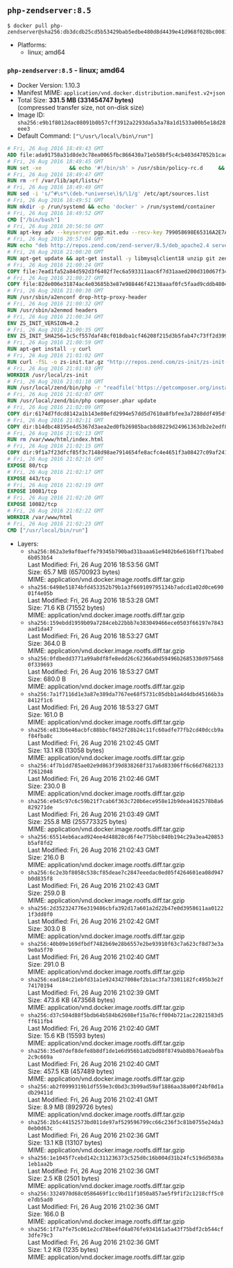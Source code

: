 ## `php-zendserver:8.5`

```console
$ docker pull php-zendserver@sha256:db3dcdb25cd5b53429bab5edbe480d8d4439e41d968f028bc00813ba7a3d9dd4
```

-	Platforms:
	-	linux; amd64

### `php-zendserver:8.5` - linux; amd64

-	Docker Version: 1.10.3
-	Manifest MIME: `application/vnd.docker.distribution.manifest.v2+json`
-	Total Size: **331.5 MB (331454747 bytes)**  
	(compressed transfer size, not on-disk size)
-	Image ID: `sha256:e9b1f8012dac08091b0b57cff3912a2293da5a3a78a1d1533a00b5e18d28eee3`
-	Default Command: `["\/usr\/local\/bin\/run"]`

```dockerfile
# Fri, 26 Aug 2016 18:49:43 GMT
ADD file:ada91758a31d8de3c78ea0065fbc866430a71eb58bf5c4cb403d47052b1cade0 in /
# Fri, 26 Aug 2016 18:49:45 GMT
RUN set -xe 		&& echo '#!/bin/sh' > /usr/sbin/policy-rc.d 	&& echo 'exit 101' >> /usr/sbin/policy-rc.d 	&& chmod +x /usr/sbin/policy-rc.d 		&& dpkg-divert --local --rename --add /sbin/initctl 	&& cp -a /usr/sbin/policy-rc.d /sbin/initctl 	&& sed -i 's/^exit.*/exit 0/' /sbin/initctl 		&& echo 'force-unsafe-io' > /etc/dpkg/dpkg.cfg.d/docker-apt-speedup 		&& echo 'DPkg::Post-Invoke { "rm -f /var/cache/apt/archives/*.deb /var/cache/apt/archives/partial/*.deb /var/cache/apt/*.bin || true"; };' > /etc/apt/apt.conf.d/docker-clean 	&& echo 'APT::Update::Post-Invoke { "rm -f /var/cache/apt/archives/*.deb /var/cache/apt/archives/partial/*.deb /var/cache/apt/*.bin || true"; };' >> /etc/apt/apt.conf.d/docker-clean 	&& echo 'Dir::Cache::pkgcache ""; Dir::Cache::srcpkgcache "";' >> /etc/apt/apt.conf.d/docker-clean 		&& echo 'Acquire::Languages "none";' > /etc/apt/apt.conf.d/docker-no-languages 		&& echo 'Acquire::GzipIndexes "true"; Acquire::CompressionTypes::Order:: "gz";' > /etc/apt/apt.conf.d/docker-gzip-indexes 		&& echo 'Apt::AutoRemove::SuggestsImportant "false";' > /etc/apt/apt.conf.d/docker-autoremove-suggests
# Fri, 26 Aug 2016 18:49:47 GMT
RUN rm -rf /var/lib/apt/lists/*
# Fri, 26 Aug 2016 18:49:49 GMT
RUN sed -i 's/^#\s*\(deb.*universe\)$/\1/g' /etc/apt/sources.list
# Fri, 26 Aug 2016 18:49:51 GMT
RUN mkdir -p /run/systemd && echo 'docker' > /run/systemd/container
# Fri, 26 Aug 2016 18:49:52 GMT
CMD ["/bin/bash"]
# Fri, 26 Aug 2016 20:56:56 GMT
RUN apt-key adv --keyserver pgp.mit.edu --recv-key 799058698E65316A2E7A4FF42EAE1437F7D2C623
# Fri, 26 Aug 2016 20:57:04 GMT
RUN echo "deb http://repos.zend.com/zend-server/8.5/deb_apache2.4 server non-free" >> /etc/apt/sources.list.d/zend-server.list
# Fri, 26 Aug 2016 21:00:20 GMT
RUN apt-get update && apt-get install -y libmysqlclient18 unzip git zend-server-php-5.6 && /usr/local/zend/bin/zendctl.sh stop
# Fri, 26 Aug 2016 21:00:24 GMT
COPY file:7ead1fa52a84d592d3f6402f7ec6a593311aac6f7d31aaed200d310d67f34d54 in /etc/
# Fri, 26 Aug 2016 21:00:27 GMT
COPY file:82de006e31874ac4e03685b3e87e988446f42138aaaf0fc5faad9cddb48040ba in /etc/apache2/conf-available
# Fri, 26 Aug 2016 21:00:30 GMT
RUN /usr/sbin/a2enconf drop-http-proxy-header
# Fri, 26 Aug 2016 21:00:32 GMT
RUN /usr/sbin/a2enmod headers
# Fri, 26 Aug 2016 21:00:34 GMT
ENV ZS_INIT_VERSION=0.2
# Fri, 26 Aug 2016 21:00:35 GMT
ENV ZS_INIT_SHA256=1c5cf557daf48cf018dba1cf46208f215d3b5fab47c73ff2d39988581ebd6932
# Fri, 26 Aug 2016 21:00:59 GMT
RUN apt-get install -y curl
# Fri, 26 Aug 2016 21:01:02 GMT
RUN curl -fSL -o zs-init.tar.gz "http://repos.zend.com/zs-init/zs-init-docker-${ZS_INIT_VERSION}.tar.gz"     && echo "${ZS_INIT_SHA256} *zs-init.tar.gz" | sha256sum -c -     && mkdir /usr/local/zs-init     && tar xzf zs-init.tar.gz --strip-components=1 -C /usr/local/zs-init     && rm zs-init.tar.gz
# Fri, 26 Aug 2016 21:01:03 GMT
WORKDIR /usr/local/zs-init
# Fri, 26 Aug 2016 21:01:10 GMT
RUN /usr/local/zend/bin/php -r "readfile('https://getcomposer.org/installer');" | /usr/local/zend/bin/php
# Fri, 26 Aug 2016 21:02:07 GMT
RUN /usr/local/zend/bin/php composer.phar update
# Fri, 26 Aug 2016 21:02:09 GMT
COPY dir:6174d7fdcd8142a1b143e80efd2994e57dd5d7610a8fbfee3a7288ddf495dfdf in /usr/local/bin
# Fri, 26 Aug 2016 21:02:11 GMT
COPY dir:b14dbc48195e4d5367d3aea2ed0fb26985bacb8d8229d24961363db2e2edf8f0 in /usr/local/zend/var/plugins/
# Fri, 26 Aug 2016 21:02:13 GMT
RUN rm /var/www/html/index.html
# Fri, 26 Aug 2016 21:02:15 GMT
COPY dir:9f1a7f23dfcf85f3c7148d98ae7914654fe8acfc4e4651f3a08427c09af24198 in /var/www/html
# Fri, 26 Aug 2016 21:02:16 GMT
EXPOSE 80/tcp
# Fri, 26 Aug 2016 21:02:17 GMT
EXPOSE 443/tcp
# Fri, 26 Aug 2016 21:02:19 GMT
EXPOSE 10081/tcp
# Fri, 26 Aug 2016 21:02:20 GMT
EXPOSE 10082/tcp
# Fri, 26 Aug 2016 21:02:22 GMT
WORKDIR /var/www/html
# Fri, 26 Aug 2016 21:02:23 GMT
CMD ["/usr/local/bin/run"]
```

-	Layers:
	-	`sha256:862a3e9af0aeffe79345b790bad31baaa61e9402b6e616bff17babed6b053b54`  
		Last Modified: Fri, 26 Aug 2016 18:53:56 GMT  
		Size: 65.7 MB (65700923 bytes)  
		MIME: application/vnd.docker.image.rootfs.diff.tar.gzip
	-	`sha256:6498e51874bfd453352b79b1a3f669109795134b7adcd1a02d0ce69001f4e05b`  
		Last Modified: Fri, 26 Aug 2016 18:53:28 GMT  
		Size: 71.6 KB (71552 bytes)  
		MIME: application/vnd.docker.image.rootfs.diff.tar.gzip
	-	`sha256:159ebdd1959b09a7284ceb22bbb7e383049466ece0503f66197e7843aad1da47`  
		Last Modified: Fri, 26 Aug 2016 18:53:27 GMT  
		Size: 364.0 B  
		MIME: application/vnd.docker.image.rootfs.diff.tar.gzip
	-	`sha256:0fdbedd3771a99a8df8fe8edd26c62366a0d59496b2685330d9754680f339693`  
		Last Modified: Fri, 26 Aug 2016 18:53:27 GMT  
		Size: 680.0 B  
		MIME: application/vnd.docker.image.rootfs.diff.tar.gzip
	-	`sha256:7a1f7116d1e3a87e389da7767ee68f5731c05dbb1a4d4dbd45166b3a8412f1c6`  
		Last Modified: Fri, 26 Aug 2016 18:53:27 GMT  
		Size: 161.0 B  
		MIME: application/vnd.docker.image.rootfs.diff.tar.gzip
	-	`sha256:e813b6e46acbfc88bbcf8452f28b24c11fc60adfe77fb2cd40dccb9af84fba8c`  
		Last Modified: Fri, 26 Aug 2016 21:02:45 GMT  
		Size: 13.1 KB (13058 bytes)  
		MIME: application/vnd.docker.image.rootfs.diff.tar.gzip
	-	`sha256:4f7b1dd785ae02e9d863f39d838268f317a6d83306ff6c66d7682133f2612048`  
		Last Modified: Fri, 26 Aug 2016 21:02:46 GMT  
		Size: 230.0 B  
		MIME: application/vnd.docker.image.rootfs.diff.tar.gzip
	-	`sha256:e945c97c6c59b21f7cab6f363c720b6ece958e12b9dea4162578b8a6829271de`  
		Last Modified: Fri, 26 Aug 2016 21:03:49 GMT  
		Size: 255.8 MB (255773325 bytes)  
		MIME: application/vnd.docker.image.rootfs.diff.tar.gzip
	-	`sha256:65514eb6acad924ee4d48828cd6f4e775bbc840b194c29a3ea420853b5af8fd2`  
		Last Modified: Fri, 26 Aug 2016 21:02:43 GMT  
		Size: 216.0 B  
		MIME: application/vnd.docker.image.rootfs.diff.tar.gzip
	-	`sha256:6c2e3bf8058c538cf85deae7c2847eeedac0ed05f4264601ea08d947b0d835f8`  
		Last Modified: Fri, 26 Aug 2016 21:02:43 GMT  
		Size: 259.0 B  
		MIME: application/vnd.docker.image.rootfs.diff.tar.gzip
	-	`sha256:2d352324776e319486cbfa392d17a601a2d22b47e0d3958611aa01221f3dd8f0`  
		Last Modified: Fri, 26 Aug 2016 21:02:42 GMT  
		Size: 303.0 B  
		MIME: application/vnd.docker.image.rootfs.diff.tar.gzip
	-	`sha256:40b09e169dfbdf7482b69e28b6557e2be93910f63c7a623cf8d73e3a9e0a5f70`  
		Last Modified: Fri, 26 Aug 2016 21:02:40 GMT  
		Size: 291.0 B  
		MIME: application/vnd.docker.image.rootfs.diff.tar.gzip
	-	`sha256:ead184c21ebfd31a1e9243427008ef2b1ac3fa73301182fc495b3e2f74170194`  
		Last Modified: Fri, 26 Aug 2016 21:02:39 GMT  
		Size: 473.6 KB (473568 bytes)  
		MIME: application/vnd.docker.image.rootfs.diff.tar.gzip
	-	`sha256:d37c504d88f5bdb64b584b62608ef15a76cff004b721ac22821583d5ff611fb4`  
		Last Modified: Fri, 26 Aug 2016 21:02:40 GMT  
		Size: 15.6 KB (15593 bytes)  
		MIME: application/vnd.docker.image.rootfs.diff.tar.gzip
	-	`sha256:35e07def8defe8b8df1de1e6d956b1a02bd08f8749ab8bb76aeabfba2c9c669a`  
		Last Modified: Fri, 26 Aug 2016 21:02:40 GMT  
		Size: 457.5 KB (457489 bytes)  
		MIME: application/vnd.docker.image.rootfs.diff.tar.gzip
	-	`sha256:ab2f0999319b1df559e3c0bd3c3b99ad59af1886aa38a00f24bf0d1adb29411d`  
		Last Modified: Fri, 26 Aug 2016 21:02:41 GMT  
		Size: 8.9 MB (8929726 bytes)  
		MIME: application/vnd.docker.image.rootfs.diff.tar.gzip
	-	`sha256:2b5c44152573bd011de97af529596799cc66c236f3c81b0755e24da30eb0d63c`  
		Last Modified: Fri, 26 Aug 2016 21:02:36 GMT  
		Size: 13.1 KB (13107 bytes)  
		MIME: application/vnd.docker.image.rootfs.diff.tar.gzip
	-	`sha256:1e1045f7cebd142c311236373c525d0c16b004d31b24fc519dd5038a1eb1aa2b`  
		Last Modified: Fri, 26 Aug 2016 21:02:36 GMT  
		Size: 2.5 KB (2501 bytes)  
		MIME: application/vnd.docker.image.rootfs.diff.tar.gzip
	-	`sha256:3324970d68c0586469f1cc9bd11f1050a857ae5f9f1f2c1218cff5c0e7db5ad0`  
		Last Modified: Fri, 26 Aug 2016 21:02:36 GMT  
		Size: 166.0 B  
		MIME: application/vnd.docker.image.rootfs.diff.tar.gzip
	-	`sha256:1f7a7fe75c061e2cd78be4fd4a076fe934161a5a43f75bdf2cb544cf3dfe79c3`  
		Last Modified: Fri, 26 Aug 2016 21:02:36 GMT  
		Size: 1.2 KB (1235 bytes)  
		MIME: application/vnd.docker.image.rootfs.diff.tar.gzip
